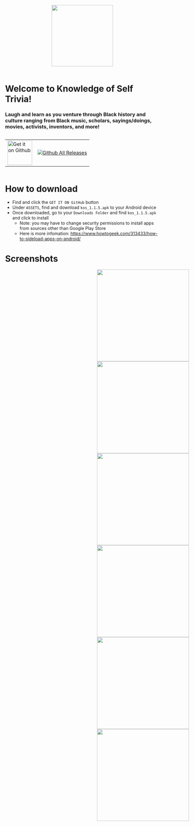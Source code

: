 <div align="center">
  <img width="200" src="./app-screenshots/icon.jpeg">
  <br><br>
</div>

# Welcome to Knowledge of Self Trivia!  

### Laugh and learn as you venture through Black history and culture ranging from Black music, scholars, sayings/doings, movies, activists, inventors, and more!

<div style="display: flex; justify-content: center; align-items: center;">
  <table style="border-collapse: collapse; border: none;">
    <tr>
      <td style="border: none; padding-right: 10px;">
        <a href='https://github.com/kos-blacktastic/kos-flutter/releases/latest'>
          <img alt='Get it on Github' src='https://raw.githubusercontent.com/ismartcoding/plain-app/main/assets/get-it-on-github.png' height='80px'/>
        </a>
      </td>
      <td style="border: none;">
        <a href="https://github.com/kos-blacktastic/kos-flutter/releases/latest">
          <img src="https://img.shields.io/github/downloads/BrianJr03/Issa-Recipe-App/total.svg" alt="Github All Releases" />
        </a>
      </td>
    </tr>
  </table>
</div>

# How to download

 - Find and click the `GET IT ON GitHub` button
 - Under `ASSETS`, find and download `kos_1.1.5.apk` to your Android device
 - Once downloaded, go to your `Downloads Folder` and find `kos_1.1.5.apk` and click to install
   - Note: you may have to change security permissions to install apps from sources other than Google Play Store
   - Here is more infomation: https://www.howtogeek.com/313433/how-to-sideload-apps-on-android/

# Screenshots

<div>
  <img style="margin-left: 300px" src="./app-screenshots/splash.png" width="300"/>
  <img style="margin-left: 300px" src="./app-screenshots/home.png" width="300"/>
</div>

<div>
   <img style="margin-left: 300px" src="./app-screenshots/home22.jpeg" width="300"/>
  <img style="margin-left: 300px" src="./app-screenshots/question3.jpeg" width="300"/>
</div>

<div>
  <img style="margin-left: 300px" src="./app-screenshots/question6.jpeg" width="300"/>
  <img style="margin-left: 300px" src="./app-screenshots/results.jpeg" width="300"/>
</div>
